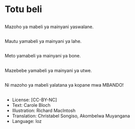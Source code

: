 # Totu beli

##
Mazoho ya mabeli ya mainyani yaswalane.

##
Mautu yamabeli ya mainyani ya lahe.

##
Meto yamabeli ya mainyani ya bone.

##
Mazebebe yamabeli ya mainyani ya utwe.

##
Ni mazoho ya mabeli yalatana ya kopane mwa MBANDO!

##
* License: [CC-BY-NC]
* Text: Carole Bloch
* Illustration: Richard MacIntosh
* Translation: Christabel Songiso, Akombelwa Muyangana
* Language: loz
